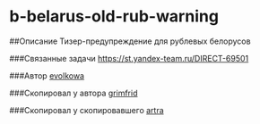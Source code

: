 # b-belarus-old-rub-warning

##Описание
Тизер-предупреждение для рублевых белорусов

###Связанные задачи
https://st.yandex-team.ru/DIRECT-69501

###Автор
[evolkowa](https://staff.yandex-team.ru/evolkowa)

###Скопировал у автора
[grimfrid](https://staff.yandex-team.ru/grimfrid)

###Скопировал у скопировавшего
[artra](https://staff.yandex-team.ru/artra)
